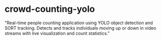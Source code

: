 # crowd-counting-yolo
"Real-time people counting application using YOLO object detection and SORT tracking. Detects and tracks individuals moving up or down in video streams with live visualization and count statistics."
